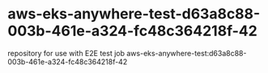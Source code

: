 # aws-eks-anywhere-test-d63a8c88-003b-461e-a324-fc48c364218f-42
repository for use with E2E test job aws-eks-anywhere-test:d63a8c88-003b-461e-a324-fc48c364218f-42
